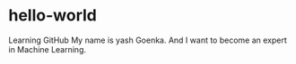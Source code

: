 # hello-world
Learning GitHub
My name is yash Goenka. And I want to become an expert in Machine Learning.  
